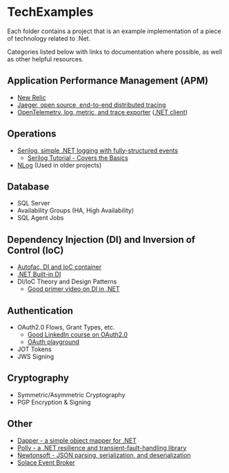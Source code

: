 # TechExamples
Each folder contains a project that is an example implementation of a piece of technology related to .Net.

Categories listed below with links to documentation where possible, as well as other helpful resources.

## Application Performance Management (APM)
- [New Relic](https://docs.newrelic.com/) 
- [Jaeger, open source, end-to-end distributed tracing](https://www.jaegertracing.io/)
- [OpenTelemetry, log, metric, and trace exporter](https://opentelemetry.io/docs/) ([.NET client](https://github.com/open-telemetry/opentelemetry-dotnet))

## Operations
- [Serilog, simple .NET logging with fully-structured events](https://serilog.net/)
   - [Serilog Tutorial - Covers the Basics](https://www.youtube.com/watch?v=_iryZxv8Rxw) 
- [NLog](https://nlog-project.org/) (Used in older projects)

## Database
- SQL Server
- Availability Groups (HA, High Availability)
- SQL Agent Jobs

## Dependency Injection (DI) and Inversion of Control (IoC)
- [Autofac, DI and IoC container](https://autofac.org/)
- [.NET Built-in DI](https://docs.microsoft.com/en-us/dotnet/core/extensions/dependency-injection)
- DI/IoC Theory and Design Patterns 
   - [Good primer video on DI in .NET](https://www.youtube.com/watch?v=0x2KW-dJDQU&ab_channel=JetBrainsTV)

## Authentication
- OAuth2.0 Flows, Grant Types, etc.
  - [Good LinkedIn course on OAuth2.0](https://www.linkedin.com/learning/web-security-oauth-and-openid-connect-2)
  - [OAuth playground](http://oauth.com/playground/)
- JOT Tokens
- JWS Signing

## Cryptography
- Symmetric/Asymmetric Cryptography
- PGP Encryption & Signing

## Other
- [Dapper - a simple object mapper for .NET](https://github.com/DapperLib/Dapper)
- [Polly - a .NET resilience and transient-fault-handling library](https://github.com/App-vNext/Polly)
- [Newtonsoft - JSON parsing, serialization, and deserialization](https://www.newtonsoft.com/json)
- [Solace Event Broker](https://docs.solace.com/Solace-PubSub-Platform.htm)
